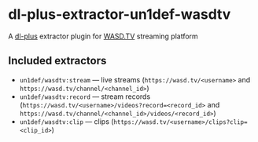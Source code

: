 # dl-plus-extractor-un1def-wasdtv

A [dl-plus](https://github.com/un-def/dl-plus) extractor plugin for [WASD.TV](https://wasd.tv/) streaming platform

## Included extractors

  * `un1def/wasdtv:stream` — live streams (`https://wasd.tv/<username>` and `https://wasd.tv/channel/<channel_id>`)
  * `un1def/wasdtv:record` — stream records (`https://wasd.tv/<username>/videos?record=<record_id>` and `https://wasd.tv/channel/<channel_id>/videos/<record_id>`)
  * `un1def/wasdtv:clip` — clips (`https://wasd.tv/<username>/clips?clip=<clip_id>`)
